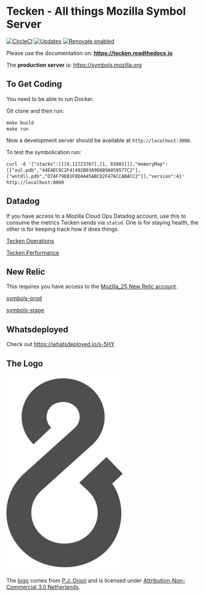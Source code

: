 Tecken - All things Mozilla Symbol Server
=========================================

[![CircleCI](https://circleci.com/gh/mozilla-services/tecken.svg?style=svg)](https://circleci.com/gh/mozilla-services/tecken)
[![Updates](https://pyup.io/repos/github/mozilla-services/tecken/shield.svg)](https://pyup.io/repos/github/mozilla-services/tecken/)
[![Renovate enabled](https://img.shields.io/badge/renovate-enabled-brightgreen.svg)](https://renovateapp.com/)


Please use the documentation on: **https://tecken.readthedocs.io**

The **production server** is: https://symbols.mozilla.org


To Get Coding
-------------

You need to be able to run Docker.

Git clone and then run:

    make build
    make run

Now a development server should be available at `http://localhost:3000`.

To test the symbolication run:

    curl -d '{"stacks":[[[0,11723767],[1, 65802]]],"memoryMap":[["xul.pdb","44E4EC8C2F41492B9369D6B9A059577C2"],["wntdll.pdb","D74F79EB1F8D4A45ABCD2F476CCABACC2"]],"version":4}' http://localhost:8000


Datadog
-------

If you have access to a Mozilla Cloud Ops Datadog account, use this to
consume the metrics Tecken sends via `statsd`. One is for staying health, the other is for
keeping track how it does things.

[Tecken Operations](https://app.datadoghq.com/dash/286319/tecken)

[Tecken Performance](https://app.datadoghq.com/dash/339351/tecken-performance)

New Relic
---------

This requires you have access to the 
[Mozilla_25 New Relic account](https://rpm.newrelic.com/accounts/1402187/applications).

[symbols-prod](https://rpm.newrelic.com/accounts/1402187/applications/62681492)

[symbols-stage](https://rpm.newrelic.com/accounts/1402187/applications/52227224)


Whatsdeployed
-------------

Check out https://whatsdeployed.io/s-5HY


The Logo
--------

![logo](logo.png "The Logo")

The [logo](https://www.iconfinder.com/icons/118754/ampersand_icon) comes from
[P.J. Onori](http://www.somerandomdude.com/) and is licensed under
[Attribution-Non-Commercial 3.0 Netherlands](http://creativecommons.org/licenses/by-nc/3.0/nl/deed.en_GB).
